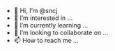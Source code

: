 - 👋 Hi, I’m @sncj
- 👀 I’m interested in ...
- 🌱 I’m currently learning ...
- 💞️ I’m looking to collaborate on ...
- 📫 How to reach me ...

<!---
sncj/sncj is a ✨ special ✨ repository because its `README.md` (this file) appears on your GitHub profile.
You can click the Preview link to take a look at your changes.
--->
